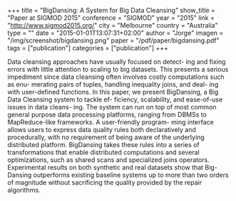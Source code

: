 +++
title = "BigDansing: A System for Big Data Cleansing"
show_title = "Paper at SIGMOD 2015"
conference = "SIGMOD"
year = "2015"
link = "http://www.sigmod2015.org/"
city = "Melbourne"
country =  "Australia"
type = ""
date = "2015-01-01T13:07:31+02:00"
author = "Jorge"
imagen = "/img/screenshot/bigdansing.png"
paper = "/pdf/paper/bigdansing.pdf"
tags = ["publication"]
categories = ["publication"]
+++

Data cleansing approaches have usually focused on detect- ing and fixing errors with little attention to scaling to big datasets. This presents a serious impediment since data cleansing often involves costly computations such as enu- merating pairs of tuples, handling inequality joins, and deal- ing with user-defined functions. In this paper, we present BigDansing, a Big Data Cleansing system to tackle ef- ficiency, scalability, and ease-of-use issues in data cleans- ing. The system can run on top of most common general purpose data processing platforms, ranging from DBMSs to MapReduce-like frameworks. A user-friendly program- ming interface allows users to express data quality rules both declaratively and procedurally, with no requirement of being aware of the underlying distributed platform. BigDansing takes these rules into a series of transformations that enable distributed computations and several optimizations, such as shared scans and specialized joins operators. Experimental results on both synthetic and real datasets show that Big- Dansing outperforms existing baseline systems up to more than two orders of magnitude without sacrificing the quality provided by the repair algorithms.
